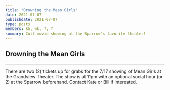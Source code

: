 ```yaml
---
title: "Drowning the Mean Girls"
date: 2021-07-07
publishdate: 2021-07-07
type: posts
members: kh, wk, ?, ?
summary: Cult movie showing at the Sparrow's favorite theater!
---
```

## Drowning the Mean Girls
---
There are two (2) tickets up for grabs for the 7/17 showing of Mean Girls at the Grandview Theater.  The show is at 11pm with an optional social hour (or 2) at the Sparrow beforehand.  Contact Kate or Bill if interested.


